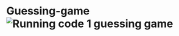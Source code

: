 # Guessing-game![Running code 1 guessing game](https://user-images.githubusercontent.com/86135528/200217194-63a4accf-c8fe-4888-9652-26fff9f4cc14.png)
